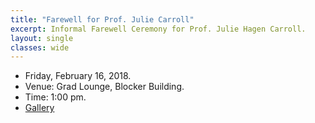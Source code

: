 ```yaml
---
title: "Farewell for Prof. Julie Carroll"
excerpt: Informal Farewell Ceremony for Prof. Julie Hagen Carroll.
layout: single
classes: wide
---
```


- Friday, February 16, 2018.
- Venue: Grad Lounge, Blocker Building.
- Time: 1:00 pm.
- [Gallery](/WelcomeBBQ/2018-02-16-gallery/)

